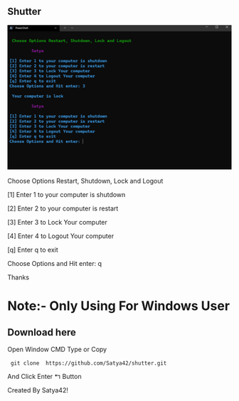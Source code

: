 
## Shutter

![alt tag](https://github.com/Satya42/shutter/blob/main/File.png)

  Choose Options Restart, Shutdown, Lock and Logout

 [1] Enter 1 to your computer is shutdown
 
 [2] Enter 2 to your computer is restart
 
 [3] Enter 3 to Lock Your computer
 
 [4] Enter 4 to Logout Your computer
 
 [q] Enter q to exit
 
 Choose Options and Hit enter: q

  Thanks
 
# Note:-  Only Using For Windows User  

## Download here

Open Window CMD Type or Copy 

     git clone  https://github.com/Satya42/shutter.git
 
And Click Enter ↰ Button

Created By Satya42!
